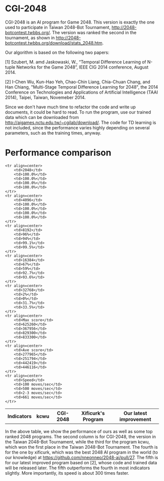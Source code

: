 CGI-2048
========

CGI-2048 is an AI program for Game 2048. This version is exactly the one used to participate in Taiwan 2048-Bot Tournament, http://2048-botcontest.twbbs.org/. The version was ranked the second in the tournament, as shown in http://2048-botcontest.twbbs.org/download/stats_2048.htm.

Our algorithm is based on the following two papers: 

[1] Szubert, M. amd Jaskowaski, W., “Temporal Difference Learning of N-tuple Networks for the Game 2048”, IEEE  CIG 2014 conference, August 2014.

[2] I-Chen Wu, Kun-Hao Yeh, Chao-Chin Liang, Chia-Chuan Chang, and Han Chiang, "Multi-Stage Temporal Difference Learning for 2048", the 2014 Conference on Technologies and Applications of Artificial Intelligence (TAAI 2014), Taipei, Taiwan, Novemeber 2014.

Since we don't have much time to refactor the code and write up documents, it could be hard to read. To run the program, use our trained data which can be downloaded from http://aigames.nctu.edu.tw/~cgilab/download/. The code for TD learning is not included, since the performance varies highly depending on several parameters, such as the training times, anyway. 


Performance comparison
========

<table align=center>
	<tr align=center> 
		<th>Indicators</th>
		<th>kcwu</th>
		<th>CGI-2048</th>
		<th>Xificurk's Program</th>
		<th>Our latest improvement</th>
	</tr>
	
	<tr align=center> 
		<td>2048</td> 
		<td>100.0%</td>
		<td>100.0%</td>
		<td>100.0%</td> 
		<td>100.0%</td> 
	</tr> 
	<tr align=center> 
		<td>4096</td> 
		<td>100.0%</td> 
		<td>100.0%</td> 
		<td>100.0%</td> 
		<td>100.0%</td> 
	</tr> 
	<tr align=center> 
		<td>8192</td> 
		<td>96%</td> 
		<td>94%</td> 
		<td>99.1%</td> 
		<td>99.5%</td> 
	</tr> 
	<tr align=center> 
		<td>16384</td>
		<td>67%</td>
		<td>59%</td>
		<td>92.7%</td> 
		<td>93.6%</td> 
	</tr> 
	<tr align=center> 
		<td>32768</td>
		<td>2%</td>
		<td>0%</td> 
		<td>31.7%</td> 
		<td>33.5%</td> 
	</tr> 
	<tr align=center> 
		<td>Max score</td>
		<td>625260</td>
		<td>367956</td>
		<td>829300</td> 
		<td>833300</td> 
	</tr> 
	<tr align=center> 
		<td>Ave score</td>
		<td>277965</td>
		<td>251794</td>
		<td>442419</td> 
		<td>446116</td> 
	</tr> 
	<tr align=center> 
		<td>Speed</td> 
		<td>100 moves/sec</td>
		<td>500 moves/sec</td>
		<td>2-3 moves/sec</td> 
		<td>661 moves/sec</td> 
	</tr> 
</table>

In the above table, we show the performance of ours as well as some top ranked 2048 programs. The second column is for CGI-2048, the version in the Taiwan 2048-Bot Tournament, while the third for the program kcwu, which won the first place in  the Taiwan 2048-Bot Tournament. The fourth is for the one by xificurk, which was the best 2048 AI program in the world (to our knowledge) at https://github.com/nneonneo/2048-ai/pull/27. The fifth is for our latest improved program based on [2], whose code and trained data will be released later. The fifth outperforms the fourth in most indicators slightly. More importantly, its speed is about 300 times faster. 
